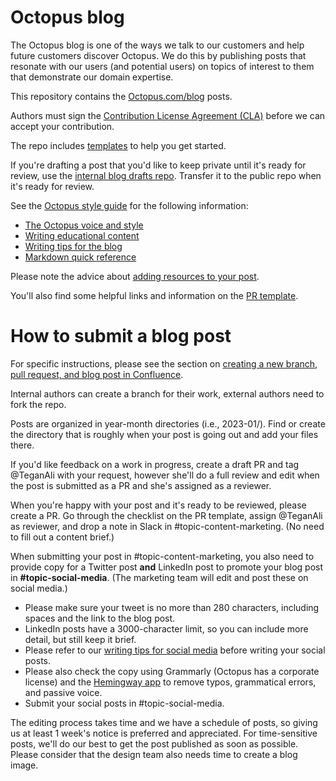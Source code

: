 # Octopus blog

The Octopus blog is one of the ways we talk to our customers and help future customers discover Octopus. We do this by publishing posts that resonate with our users (and potential users) on topics of interest to them that demonstrate our domain expertise.

This repository contains the [Octopus.com/blog](https://octopus.com/blog/) posts.

Authors must sign the [Contribution License Agreement (CLA)](https://cla-assistant.io/OctopusDeploy/docs) before we can accept your contribution.

The repo includes [templates](https://github.com/OctopusDeploy/blog/tree/master/templates) to help you get started.

If you're drafting a post that you'd like to keep private until it's ready for review, use the [internal blog drafts repo](https://github.com/OctopusDeploy/internal-blog-drafts). Transfer it to the public repo when it's ready for review.

See the [Octopus style guide](https://www.octopus.design/932c0f1a9/p/26f741-writing) for the following information:

- [The Octopus voice and style](https://www.octopus.design/932c0f1a9/p/13df3a-voice-and-style)
- [Writing educational content](https://www.octopus.design/932c0f1a9/p/137b06-educational-content---how-we-write-about-what-we-do) 
- [Writing tips for the blog](https://www.octopus.design/932c0f1a9/p/901d2a-blog-content)
- [Markdown quick reference](https://www.octopus.design/932c0f1a9/p/074e30-markdown-reference)

Please note the advice about [adding resources to your post](https://www.octopus.design/932c0f1a9/p/901d2a-blog-content-basics/t/01404d).

You'll also find some helpful links and information on the [PR template](https://github.com/OctopusDeploy/blog/blob/master/.github/pull_request_template.md#before-you-submit-your-post).


# How to submit a blog post 

For specific instructions, please see the section on [creating a new branch, pull request, and blog post in Confluence](https://octopushq.atlassian.net/wiki/spaces/MAR/pages/2828959895/Managing+the+blog#Creating-a-new-branch%2C-pull-request%2C-and-blog-post).

Internal authors can create a branch for their work, external authors need to fork the repo.

Posts are organized in year-month directories (i.e., 2023-01/). Find or create the directory that is roughly when your post is going out and add your files there. 

If you'd like feedback on a work in progress, create a draft PR and tag @TeganAli with your request, however she'll do a full review and edit when the post is submitted as a PR and she's assigned as a reviewer.

When you're happy with your post and it's ready to be reviewed, please create a PR. Go through the checklist on the PR template, assign @TeganAli as reviewer, and drop a note in Slack in #topic-content-marketing. (No need to fill out a content brief.)

When submitting your post in #topic-content-marketing, you also need to provide copy for a Twitter post **and** LinkedIn post to promote your blog post in **#topic-social-media**. (The marketing team will edit and post these on social media.) 

- Please make sure your tweet is no more than 280 characters, including spaces and the link to the blog post. 
- LinkedIn posts have a 3000-character limit, so you can include more detail, but still keep it brief. 
- Please refer to our [writing tips for social media](https://octopushq.atlassian.net/wiki/spaces/MAR/pages/2608464184/Writing+tips+for+social+media) before writing your social posts. 
- Please also check the copy using Grammarly (Octopus has a corporate license) and the [Hemingway app](https://hemingwayapp.com/) to remove typos, grammatical errors, and passive voice.
- Submit your social posts in #topic-social-media.

The editing process takes time and we have a schedule of posts, so giving us at least 1 week's notice is preferred and appreciated. For time-sensitive posts, we'll do our best to get the post published as soon as possible. Please consider that the design team also needs time to create a blog image.
